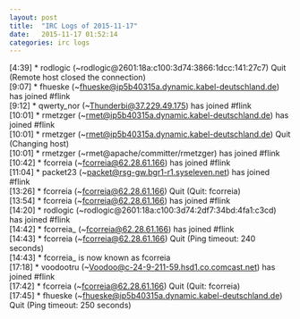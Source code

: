 ```yaml
---
layout: post
title:  "IRC Logs of 2015-11-17"
date:   2015-11-17 01:52:14
categories: irc logs
---
```

<span class="irc-date">[4:39]</span> <span class="irc-navy">* rodlogic (~rodlogic@2601:18a:c100:3d74:3866:1dcc:141:27c7) Quit (Remote host closed the connection)</span><br />
<span class="irc-date">[9:07]</span> <span class="irc-green">* fhueske (~fhueske@ip5b40315a.dynamic.kabel-deutschland.de) has joined #flink</span><br />
<span class="irc-date">[9:12]</span> <span class="irc-green">* qwerty_nor (~Thunderbi@37.229.49.175) has joined #flink</span><br />
<span class="irc-date">[10:01]</span> <span class="irc-green">* rmetzger (~rmet@ip5b40315a.dynamic.kabel-deutschland.de) has joined #flink</span><br />
<span class="irc-date">[10:01]</span> <span class="irc-navy">* rmetzger (~rmet@ip5b40315a.dynamic.kabel-deutschland.de) Quit (Changing host)</span><br />
<span class="irc-date">[10:01]</span> <span class="irc-green">* rmetzger (~rmet@apache/committer/rmetzger) has joined #flink</span><br />
<span class="irc-date">[10:42]</span> <span class="irc-green">* fcorreia (~fcorreia@62.28.61.166) has joined #flink</span><br />
<span class="irc-date">[11:04]</span> <span class="irc-green">* packet23 (~packet@rsg-gw.bgr1-r1.syseleven.net) has joined #flink</span><br />
<span class="irc-date">[13:26]</span> <span class="irc-navy">* fcorreia (~fcorreia@62.28.61.166) Quit (Quit: fcorreia)</span><br />
<span class="irc-date">[13:54]</span> <span class="irc-green">* fcorreia (~fcorreia@62.28.61.166) has joined #flink</span><br />
<span class="irc-date">[14:20]</span> <span class="irc-green">* rodlogic (~rodlogic@2601:18a:c100:3d74:2df7:34bd:4fa1:c3cd) has joined #flink</span><br />
<span class="irc-date">[14:42]</span> <span class="irc-green">* fcorreia_ (~fcorreia@62.28.61.166) has joined #flink</span><br />
<span class="irc-date">[14:43]</span> <span class="irc-navy">* fcorreia (~fcorreia@62.28.61.166) Quit (Ping timeout: 240 seconds)</span><br />
<span class="irc-date">[14:43]</span> <span class="irc-green">* fcorreia_ is now known as fcorreia</span><br />
<span class="irc-date">[17:18]</span> <span class="irc-green">* voodootru (~Voodoo@c-24-9-211-59.hsd1.co.comcast.net) has joined #flink</span><br />
<span class="irc-date">[17:42]</span> <span class="irc-navy">* fcorreia (~fcorreia@62.28.61.166) Quit (Quit: fcorreia)</span><br />
<span class="irc-date">[17:45]</span> <span class="irc-navy">* fhueske (~fhueske@ip5b40315a.dynamic.kabel-deutschland.de) Quit (Ping timeout: 250 seconds)</span><br />
